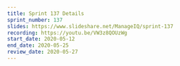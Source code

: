```yaml
---
title: Sprint 137 Details
sprint_number: 137
slides: https://www.slideshare.net/ManageIQ/sprint-137
recording: https://youtu.be/VW3z8QOUzWg
start_date: 2020-05-12
end_date: 2020-05-25
review_date: 2020-05-27
---
```

